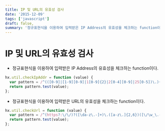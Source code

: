```yaml
---
title: IP 및 URL의 유효성 검사
date: '2015-12-09'
tags: ['javascript']
draft: false,
summary: '정규표현식을 이용하여 입력받은 IP Address의 유효성을 체크하는 function이다.'
---
```


# IP 및 URL의 유효성 검사

- 정규표현식을 이용하여 입력받은 IP Address의 유효성을 체크하는 function이다.

```js
hx.util.checkIpAddr = function (value) {
  var pattern = /^(([0-9]|[1-9][0-9]|1[0-9]{2}|2[0-4][0-9]|25[0-5])\.){3}([0-9]|[1-9][0-9]|1[0-9]{2}|2[0-4][0-9]|25[0-5])$/;
  return pattern.test(value);
};
```

- 정규표현식을 이용하여 입력받은 URL의 유효성을 체크하는 function이다.

```js
hx.util.checkUrl = function (value) {
  var pattern = /^(https?:\/\/)?([\da-z\.-]+)\.([a-z\.]{2,6})([\/\w_\.-]*)*\/?$/;
  return pattern.test(value);
};
```
